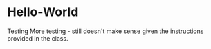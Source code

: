 # Hello-World
Testing
More testing - still doesn't make sense given the instructions provided in the class.

